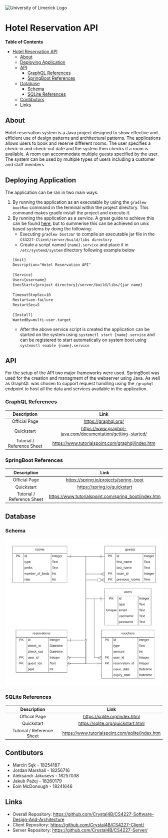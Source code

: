 ![University of Limerick Logo](https://gamma1.ul.ie/LabStats/Images/Image-UniversityOfLimerick.png)
# Hotel Reservation API
**Table of Contents**
- [Hotel Reservation API](#Hotel-Reservation-API)
    - [About](#about)
	- [Deploying Application](#deploying-application)
	- [API](#api)
		- [GraphQL References](#graphql-references)
		- [SpringBoot References](#springboot-references)
	- [Database](#database)
		- [Schema](#schema)
		- [SQLite References](#sqlite-references)
    - [Contibutors](#contibutors)
	- [Links](#links)

## About
Hotel reservation system is a Java project designed to show effective and efficient use of design patterns and architectural patterns. The applications allows users to book and reserve different rooms. The user specifies a check-in and check-out date and the system then checks if a room is available. A room can accommodate multiple guests specified by the user. The system can be used by multiple types of users including a customer and staff members.

## Deploying Application
The application can be ran in two main ways:
1. By running the application as an executable by using the `gradlew bootRun` command in the terminal within the project directory. This command makes gradle install the project and execute it.
2. By running the application as a service. A great guide to achieve this can be found [here](https://docs.spring.io/spring-boot/docs/current/reference/html/deployment.html#deployment.installing), but to summerise this can be achieved on unix based systems by doing the following:
	- Executing `gradlew bootJar` to compile an executable jar file in the `CS4227-Client/server/build/libs directory`
	- Create a script named `{name}.service` and place it in `/etc/systemd/system` directory following example below
	```
	[Unit]
	Description="Hotel Reservation API"

	[Service]
	User={username}
	ExecStart={project directory}/server/build/libs/{jar name}

	TimeoutStopSec=10
	Restart=on-failure
	RestartSec=5

	[Install]
	WantedBy=multi-user.target
	```
	- After the above service script is created the application can be started on the system using `systemctl start {name}.service` and can be registered to start automatically on system boot using `systemctl enable {name}.service`

## API
For the setup of the API two major frameworks were used. SpringBoot was used for the creation and managment of the webserver using Java. As well as GraphQL was chosen to support request handling using the `/graphql` endpoint to host all the data and services available in the application.
### GraphQL References
| Description | Link |
| :-----: | :-----: |
| Official Page | https://graphql.org/ |
| Quickstart | https://www.graphql-java.com/documentation/getting-started/ |
| Tutorial / Reference Sheet | https://www.tutorialspoint.com/graphql/index.htm |
### SpringBoot References
| Description | Link |
| :-----: | :-----: |
| Official Page | https://spring.io/projects/spring-boot|
| Quickstart | https://spring.io/quickstart |
| Tutorial / Reference Sheet | https://www.tutorialspoint.com/spring_boot/index.htm |

## Database
### Schema
![Database schema for server](/server-schema.png)
### SQLite References
| Description | Link |
| :-----: | :-----: |
| Official Page | https://sqlite.org/index.html |
| Quickstart | https://sqlite.org/quickstart.html |
| Tutorial / Reference Sheet | https://www.tutorialspoint.com/sqlite/index.htm |

## Contibutors
- Marcin Sęk -            18254187         
- Jordan Marshall -       18256716    
- Aleksandr Jakusevs -    18257038  
- Jakub Pažej -           18260179         
- Eoin McDonough -        18241646      

## Links
- Overall Repository: https://github.com/Crystal4B/CS4227-Software-Design-And-Architecture
- Client Repository:  https://github.com/Crystal4B/CS4227-Client/
- Server Repository:  https://github.com/Crystal4B/CS4227-Server/